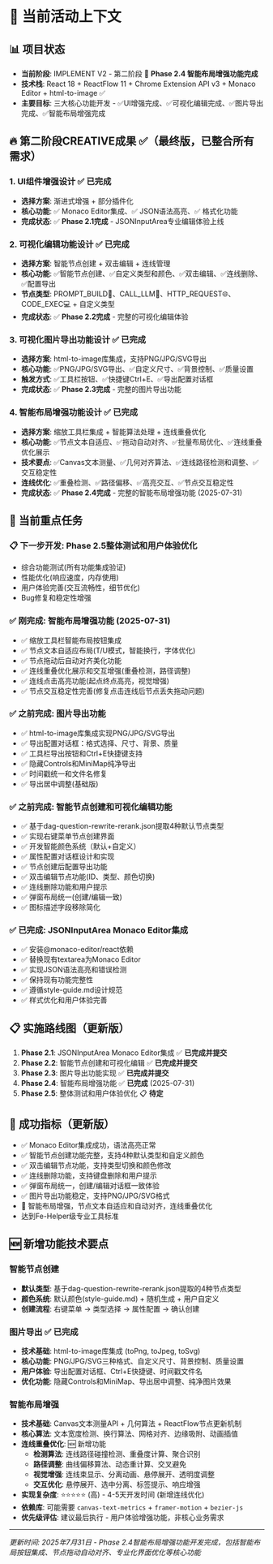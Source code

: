 # 🎯 当前活动上下文

## 📊 项目状态
- **当前阶段**: IMPLEMENT V2 - 第二阶段 🎉 **Phase 2.4 智能布局增强功能完成**
- **技术栈**: React 18 + ReactFlow 11 + Chrome Extension API v3 + Monaco Editor + html-to-image ✅
- **主要目标**: 三大核心功能开发 - ✅UI增强完成、✅可视化编辑完成、✅图片导出完成、✅智能布局增强完成

## 🔥 第二阶段CREATIVE成果 ✅（最终版，已整合所有需求）

### 1. UI组件增强设计 ✅ **已完成**
- **选择方案**: 渐进式增强 + 部分插件化
- **核心功能**: ✅ Monaco Editor集成、✅ JSON语法高亮、✅ 格式化功能
- **完成状态**: ✅ **Phase 2.1完成** - JSONInputArea专业编辑体验上线

### 2. 可视化编辑功能设计 ✅ **已完成**
- **选择方案**: 智能节点创建 + 双击编辑 + 连线管理
- **核心功能**: ✅智能节点创建、✅自定义类型和颜色、✅双击编辑、✅连线删除、✅配置导出
- **节点类型**: PROMPT_BUILD🔧、CALL_LLM🤖、HTTP_REQUEST🌐、CODE_EXEC💻 + 自定义类型
- **完成状态**: ✅ **Phase 2.2完成** - 完整的可视化编辑体验

### 3. 可视化图片导出功能设计 ✅ **已完成**
- **选择方案**: html-to-image库集成，支持PNG/JPG/SVG导出
- **核心功能**: ✅PNG/JPG/SVG导出、✅自定义尺寸、✅背景控制、✅质量设置
- **触发方式**: ✅工具栏按钮、✅快捷键Ctrl+E、✅导出配置对话框
- **完成状态**: ✅ **Phase 2.3完成** - 完整的图片导出功能

### 4. 智能布局增强功能设计 ✅ **已完成**
- **选择方案**: 缩放工具栏集成 + 智能算法处理 + 连线重叠优化
- **核心功能**: ✅节点文本自适应、✅拖动自动对齐、✅批量布局优化、✅连线重叠优化展示
- **技术要点**: ✅Canvas文本测量、✅几何对齐算法、✅连线路径检测和调整、✅交互稳定性
- **连线优化**: ✅重叠检测、✅路径偏移、✅高亮交互、✅节点交互稳定性
- **完成状态**: ✅ **Phase 2.4完成** - 完整的智能布局增强功能 (2025-07-31)

## 🎯 当前重点任务
### 📋 下一步开发: Phase 2.5整体测试和用户体验优化
- 综合功能测试(所有功能集成验证)
- 性能优化(响应速度，内存使用)
- 用户体验完善(交互流畅性，细节优化)
- Bug修复和稳定性增强

### ✅ 刚完成: 智能布局增强功能 (2025-07-31)
- ✅ 缩放工具栏智能布局按钮集成
- ✅ 节点文本自适应布局(T/U模式，智能换行，字体优化)
- ✅ 节点拖动后自动对齐美化功能
- ✅ 连线重叠优化展示和交互增强(重叠检测，路径调整)
- ✅ 连线点击高亮功能(起点终点高亮，视觉增强)
- ✅ 节点交互稳定性完善(修复点击连线后节点丢失拖动问题)

### ✅ 之前完成: 图片导出功能
- ✅ html-to-image库集成实现PNG/JPG/SVG导出
- ✅ 导出配置对话框：格式选择、尺寸、背景、质量
- ✅ 工具栏导出按钮和Ctrl+E快捷键支持
- ✅ 隐藏Controls和MiniMap纯净导出
- ✅ 时间戳统一和文件名修复
- ✅ 导出居中调整(基础版)

### ✅ 之前完成: 智能节点创建和可视化编辑功能
- ✅ 基于dag-question-rewrite-rerank.json提取4种默认节点类型
- ✅ 实现右键菜单节点创建界面  
- ✅ 开发智能颜色系统（默认+自定义）
- ✅ 属性配置对话框设计和实现
- ✅ 节点创建后配置导出功能
- ✅ 双击编辑节点功能(ID、类型、颜色切换)
- ✅ 连线删除功能和用户提示
- ✅ 弹窗布局统一(创建/编辑一致)
- ✅ 图标描述字段移除简化

### ✅ 已完成: JSONInputArea Monaco Editor集成
- ✅ 安装@monaco-editor/react依赖
- ✅ 替换现有textarea为Monaco Editor
- ✅ 实现JSON语法高亮和错误检测
- ✅ 保持现有功能完整性
- ✅ 遵循style-guide.md设计规范
- ✅ 样式优化和用户体验完善

## 📋 实施路线图（更新版）
1. **Phase 2.1**: JSONInputArea Monaco Editor集成 ✅ **已完成并提交**
2. **Phase 2.2**: 智能节点创建和可视化编辑 ✅ **已完成并提交**
3. **Phase 2.3**: 图片导出功能实现 ✅ **已完成并提交**
4. **Phase 2.4**: 智能布局增强功能 ✅ **已完成** (2025-07-31)
5. **Phase 2.5**: 整体测试和用户体验优化 📋 **待定**

## 🎯 成功指标（更新版）
- ✅ Monaco Editor集成成功，语法高亮正常
- ✅ 智能节点创建功能完整，支持4种默认类型和自定义颜色
- ✅ 双击编辑节点功能，支持类型切换和颜色修改
- ✅ 连线删除功能，支持键盘删除和用户提示
- ✅ 弹窗布局统一，创建/编辑对话框一致体验
- ✅ 图片导出功能稳定，支持PNG/JPG/SVG格式
- 🚀 智能布局增强，节点文本自适应和自动对齐，连线重叠优化
- 达到Fe-Helper级专业工具标准

## 🆕 新增功能技术要点
### 智能节点创建
- **默认类型**: 基于dag-question-rewrite-rerank.json提取的4种节点类型
- **颜色系统**: 默认颜色(style-guide.md) + 随机生成 + 用户自定义
- **创建流程**: 右键菜单 → 类型选择 → 属性配置 → 确认创建

### 图片导出 ✅ **已完成**
- **技术基础**: html-to-image库集成 (toPng, toJpeg, toSvg)
- **核心功能**: PNG/JPG/SVG三种格式、自定义尺寸、背景控制、质量设置
- **用户体验**: 导出配置对话框、Ctrl+E快捷键、时间戳文件名
- **优化功能**: 隐藏Controls和MiniMap、导出居中调整、纯净图片效果

### 智能布局增强
- **技术基础**: Canvas文本测量API + 几何算法 + ReactFlow节点更新机制
- **核心算法**: 文本宽度检测、换行算法、网格对齐、边缘吸附、动画插值
- **连线重叠优化**: 🆕 新增功能
  - **检测算法**: 连线路径碰撞检测、重叠度计算、聚合识别
  - **路径调整**: 曲线偏移算法、动态重计算、交叉避免
  - **视觉增强**: 连线束显示、分离动画、悬停展开、透明度调整
  - **交互优化**: 悬停展开、选中分离、标签提示、响应增强
- **实现复杂度**: ⭐⭐⭐⭐⭐ (高) - 4-5天开发时间 (新增连线优化)
- **依赖库**: 可能需要 `canvas-text-metrics` + `framer-motion` + `bezier-js`
- **优先级评估**: 建议最后执行 - 用户体验增强功能，非核心业务需求

---
*更新时间: 2025年7月31日 - Phase 2.4智能布局增强功能开发完成，包括智能布局按钮集成、节点拖动自动对齐、专业化界面优化等核心功能* 